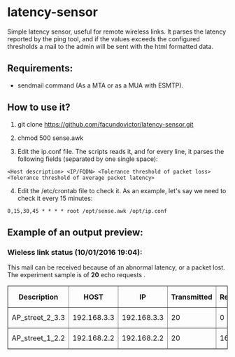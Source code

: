 # latency-sensor

Simple latency sensor, useful for remote wireless links. It parses the latency reported by the ping tool, and if the values exceeds the configured thresholds a mail to the admin will be sent with the html formatted data.

## Requirements:

 * sendmail command (As a MTA or as a MUA with ESMTP).

## How to use it?

 1. git clone https://github.com/facundovictor/latency-sensor.git

 2. chmod 500 sense.awk
 
 3. Edit the ip.conf file. The scripts reads it, and for every line, it parses the following fields (separated by one single space):

  ```<Host description> <IP/FQDN> <Tolerance threshold of packet loss> <Tolerance threshold of average packet latency>```
  
 4. Edit the /etc/crontab file to check it. As an example, let's say we need to check it every 15 minutes:
 
  ``` 0,15,30,45 * * * * root /opt/sense.awk /opt/ip.conf ```

## Example of an output preview:

<h3>Wieless link status (10/01/2016 19:04):</h3>

<p>This mail can be received because of an abnormal latency, or a packet lost. The experiment sample is of <b>20</b> echo requests .</p>
<table border=1>
  <thead>
    <tr>
      <th>Description</th>
      <th>HOST</th>
      <th>IP</th>
      <th>Transmitted</th>
      <th>Received</th>
      <th>Packet Lost</th>
      <th>PL Limit</th>
      <th>Min</th>
      <th>Max</th>
      <th>Average</th>
      <th>Avg Limit</th>
      <th>Deviation</th>
    </tr>
  </thead>
  <tbody>
    <tr>
      <td>AP_street_2_3.3</td>
      <td>192.168.3.3</td>
      <td>192.168.3.3</td>
      <td>20</td>
      <td>0</td>
      <td><b style="color: red;">100%</b></td>
      <td>0%</td>
      <td>&infin; ms</td>
      <td>&infin; ms</td>
      <td><b style="color: red;">&infin; ms</b></td>
      <td>8 ms</td>
      <td>&infin; ms</td>
    </tr>
    <tr>
      <td>AP_street_1_2.2</td>
      <td>192.168.2.2</td>
      <td>192.168.2.2</td>
      <td>20</td>
      <td>16</td>
      <td><b style="color: red;">20%</b></td>
      <td>0%</td>
      <td>1 ms</td>
      <td>3 ms</td>
      <td>2 ms</td>
      <td>8 ms</td>
      <td>&infin; ms</td>
    </tr>
  </tbody>
</table>

